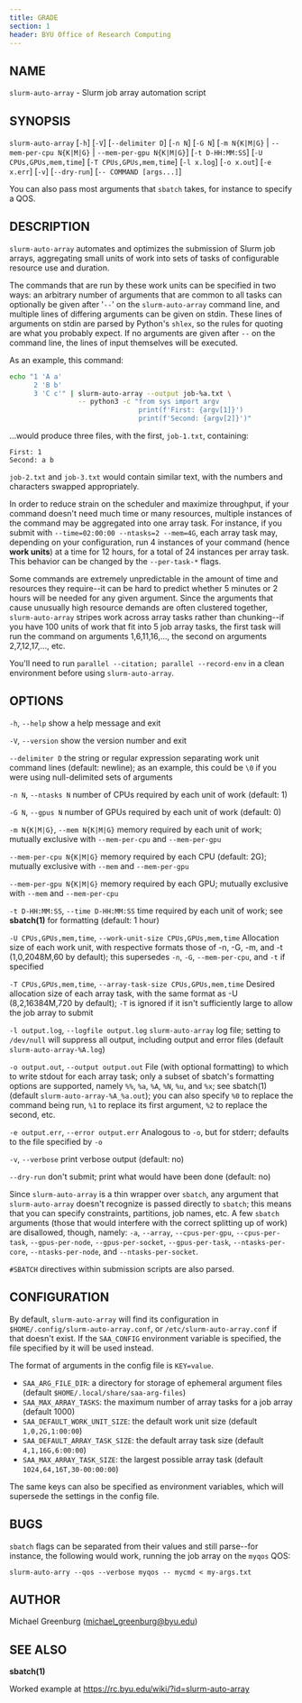 ```yaml
---
title: GRADE
section: 1
header: BYU Office of Research Computing
---
```




## NAME

`slurm-auto-array` - Slurm job array automation script



## SYNOPSIS

`slurm-auto-array` [`-h`] [`-V`] [`--delimiter D`] [`-n N`] [`-G N`]
[`-m N{K|M|G}` | `--mem-per-cpu N{K|M|G}` | `--mem-per-gpu N{K|M|G}`]
[`-t D-HH:MM:SS`] [`-U CPUs,GPUs,mem,time`] [`-T CPUs,GPUs,mem,time`]
[`-l x.log`] [`-o x.out`] [`-e x.err`] [`-v`] [`--dry-run`] [`-- COMMAND [args...]`]

You can also pass most arguments that `sbatch` takes, for instance to specify a QOS.



## DESCRIPTION

`slurm-auto-array` automates and optimizes the submission of Slurm job arrays, aggregating small units of work into
sets of tasks of configurable resource use and duration.

The commands that are run by these work units can be specified in two ways: an arbitrary number of arguments that are
common to all tasks can optionally be given after '`--`' on the `slurm-auto-array` command line, and multiple lines of
differing arguments can be given on stdin. These lines of arguments on stdin are parsed by Python's `shlex`, so the
rules for quoting are what you probably expect. If no arguments are given after `--` on the command line, the lines of
input themselves will be executed.

As an example, this command:

```bash
echo "1 'A a'
      2 'B b'
      3 'C c'" | slurm-auto-array --output job-%a.txt \
                 -- python3 -c "from sys import argv
                                print(f'First: {argv[1]}')
                                print(f'Second: {argv[2]}')"
```

...would produce three files, with the first, `job-1.txt`, containing:

```
First: 1
Second: a b
```

`job-2.txt` and `job-3.txt` would contain similar text, with the numbers and characters swapped appropriately.

In order to reduce strain on the scheduler and maximize throughput, if your command doesn't need much time or many
resources, multiple instances of the command may be aggregated into one array task. For instance, if you submit with
`--time=02:00:00 --ntasks=2 --mem=4G`, each array task may, depending on your configuration, run 4 instances of your
command (hence **work units**) at a time for 12 hours, for a total of 24 instances per array task. This behavior can be
changed by the `--per-task-*` flags.

Some commands are extremely unpredictable in the amount of time and resources they require--it can be hard to predict
whether 5 minutes or 2 hours will be needed for any given argument. Since the arguments that cause unusually high
resource demands are often clustered together, `slurm-auto-array` stripes work across array tasks rather than
chunking--if you have 100 units of work that fit into 5 job array tasks, the first task will run the command on
arguments 1,6,11,16,..., the second on arguments 2,7,12,17,..., etc.

You'll need to run `parallel --citation; parallel --record-env` in a clean environment before using `slurm-auto-array`.



## OPTIONS

`-h`, `--help`
    show a help message and exit

`-V`, `--version`
    show the version number and exit

`--delimiter D`
    the string or regular expression separating work unit command lines (default: newline); as an example, this could be
    `\0` if you were using null-delimited sets of arguments

`-n N`, `--ntasks N`
    number of CPUs required by each unit of work (default: 1)

`-G N`, `--gpus N`
    number of GPUs required by each unit of work (default: 0)

`-m N{K|M|G}`, `--mem N{K|M|G}`
    memory required by each unit of work; mutually exclusive with `--mem-per-cpu` and `--mem-per-gpu`

`--mem-per-cpu N{K|M|G}`
    memory required by each CPU (default: 2G); mutually exclusive with `--mem` and `--mem-per-gpu`

`--mem-per-gpu N{K|M|G}`
    memory required by each GPU; mutually exclusive with `--mem` and `--mem-per-cpu`

`-t D-HH:MM:SS`, `--time D-HH:MM:SS`
    time required by each unit of work; see **sbatch(1)** for formatting (default: 1 hour)

`-U CPUs,GPUs,mem,time`, `--work-unit-size CPUs,GPUs,mem,time`
    Allocation size of each work unit, with respective formats those of -n, -G, -m, and -t (1,0,2048M,60 by default);
    this supersedes `-n`, `-G`, `--mem-per-cpu`, and `-t` if specified

`-T CPUs,GPUs,mem,time`, `--array-task-size CPUs,GPUs,mem,time`
    Desired allocation size of each array task, with the same format as -U (8,2,16384M,720 by default); `-T` is ignored
    if it isn't sufficiently large to allow the job array to submit

`-l output.log`, `--logfile output.log`
    `slurm-auto-array` log file; setting to `/dev/null` will suppress all output, including output and error files
    (default `slurm-auto-array-%A.log`)

`-o output.out`, `--output output.out`
    File (with optional formatting) to which to write stdout for each array task; only a subset of sbatch's formatting
    options are supported, namely `%%`, `%a`, `%A`, `%N`, `%u`, and `%x`; see sbatch(1) (default
    `slurm-auto-array-%A_%a.out`); you can also specify `%0` to replace the command being run, `%1` to replace its first
    argument, `%2` to replace the second, etc.

`-e output.err`, `--error output.err`
    Analogous to `-o`, but for stderr; defaults to the file specified by `-o`

`-v`, `--verbose`
    print verbose output (default: no)

`--dry-run`
    don't submit; print what would have been done (default: no)

Since `slurm-auto-array` is a thin wrapper over `sbatch`, any argument that `slurm-auto-array` doesn't recognize is
passed directly to `sbatch`; this means that you can specify constraints, partitions, job names, etc. A few `sbatch`
arguments (those that would interfere with the correct splitting up of work) are disallowed, though, namely: `-a`,
`--array`, `--cpus-per-gpu`, `--cpus-per-task`, `--gpus-per-node`, `--gpus-per-socket`, `--gpus-per-task`,
`--ntasks-per-core`, `--ntasks-per-node`, and `--ntasks-per-socket`.

`#SBATCH` directives within submission scripts are also parsed.



## CONFIGURATION

By default, `slurm-auto-array` will find its configuration in `$HOME/.config/slurm-auto-array.conf`, or
`/etc/slurm-auto-array.conf` if that doesn't exist. If the `SAA_CONFIG` environment variable is specified, the file
specified by it will be used instead.

The format of arguments in the config file is `KEY=value`.

- `SAA_ARG_FILE_DIR`: a directory for storage of ephemeral argument files (default `$HOME/.local/share/saa-arg-files`)
- `SAA_MAX_ARRAY_TASKS`: the maximum number of array tasks for a job array (default 1000)
- `SAA_DEFAULT_WORK_UNIT_SIZE`: the default work unit size (default `1,0,2G,1:00:00`)
- `SAA_DEFAULT_ARRAY_TASK_SIZE`: the default array task size (default `4,1,16G,6:00:00`)
- `SAA_MAX_ARRAY_TASK_SIZE`: the largest possible array task (default `1024,64,16T,30-00:00:00`)

The same keys can also be specified as environment variables, which will supersede the settings in the config file.



## BUGS

`sbatch` flags can be separated from their values and still parse--for instance, the following would work, running the
job array on the `myqos` QOS:

`slurm-auto-arry --qos --verbose myqos -- mycmd < my-args.txt`



## AUTHOR

Michael Greenburg (michael_greenburg@byu.edu)



## SEE ALSO

**sbatch(1)**

Worked example at https://rc.byu.edu/wiki/?id=slurm-auto-array
